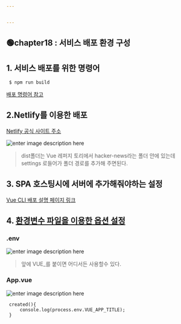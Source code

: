 ```yaml
---


---
```


<h2 id="🟢chapter18--서비스-배포-환경-구성">🟢chapter18 : 서비스 배포 환경 구성</h2>
<h2 id="서비스-배포를-위한-명령어">1. 서비스 배포를 위한 명령어</h2>
<pre><code> $ npm run build
</code></pre>
<p><a href="https://joshua1988.github.io/vue-camp/deploy/intro.html#%EB%B0%B0%ED%8F%AC-%EB%AA%85%EB%A0%B9%EC%96%B4">배포 명령어 참고</a></p>
<h2 id="netlify를-이용한-배포">2.Netlify를 이용한 배포</h2>
<p><a href="https://www.netlify.com/">Netlify 공식 사이트 주소</a></p>
<p><img src="https://ifh.cc/g/n6eYG1.jpg" alt="enter image description here"></p>
<blockquote>
<p>dist폴더는 Vue 레퍼지 토리에서 hacker-news라는 폴더 안에 있는데 settings 로들어가 폴더 경로를 추가해 주면된다.</p>
</blockquote>
<h2 id="spa-호스팅시에-서버에-추가해줘야하는-설정">3. SPA 호스팅시에 서버에 추가해줘야하는 설정</h2>
<p><a href="https://cli.vuejs.org/guide/deployment.html#netlify">Vue CLI 배포 설명 페이지 링크</a></p>
<h2 id="환경변수-파일을-이용한-옵션-설정">4. <a href="https://joshua1988.github.io/vue-camp/deploy/env-setup.html#env-%ED%8C%8C%EC%9D%BC">환경변수 파일을 이용한 옵션 설정</a></h2>
<h3 id="env">.env</h3>
<p><img src="https://ifh.cc/g/5w13pE.jpg" alt="enter image description here"></p>
<blockquote>
<p>앞에 VUE_를 붙이면 어디서든 사용할수 있다.</p>
</blockquote>
<h3 id="app.vue">App.vue</h3>
<p><img src="https://ifh.cc/g/bv1TBY.jpg" alt="enter image description here"></p>
<pre class=" language-js"><code class="prism  language-js"> <span class="token function">created</span><span class="token punctuation">(</span><span class="token punctuation">)</span><span class="token punctuation">{</span>
	 console<span class="token punctuation">.</span><span class="token function">log</span><span class="token punctuation">(</span>process<span class="token punctuation">.</span>env<span class="token punctuation">.</span>VUE_APP_TITLE<span class="token punctuation">)</span><span class="token punctuation">;</span>
 <span class="token punctuation">}</span>
</code></pre>

